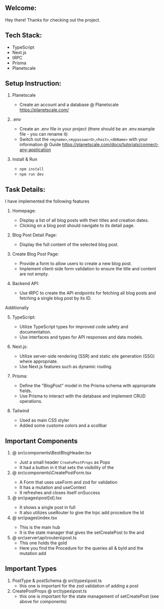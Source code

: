 ## Welcome:

Hey there! Thanks for checking out the project.

## Tech Stack:

- TypeScript
- Next.js
- tRPC
- Prisma
- Planetscale

## Setup Instruction:

1. Planetscale

   - Create an account and a database @ Planetscale https://planetscale.com/

2. .env

   - Create an .env file in your project (there should be an .env.example file - you can rename it)
   - Switch out the `<myname>`,`<mypassword>`,`<host>`,`<dbName>` with your information @ Guide https://planetscale.com/docs/tutorials/connect-any-application

3. Install & Run
   - `npm install`
   - `npm run dev`

## Task Details:

I have implemented the following features

1.  Homepage:

    - Display a list of all blog posts with their titles and creation dates.
    - Clicking on a blog post should navigate to its detail page.

2.  Blog Post Detail Page:

    - Display the full content of the selected blog post.

3.  Create Blog Post Page:

    - Provide a form to allow users to create a new blog post.
    - Implement client-side form validation to ensure the title and content are not empty.

4.  Backend API:

    - Use tRPC to create the API endpoints for fetching all blog posts and fetching a single blog post by its ID.

Additionally

5. TypeScript:

   - Utilize TypeScript types for improved code safety and documentation.
   - Use interfaces and types for API responses and data models.

6. Next.js:

   - Utilize server-side rendering (SSR) and static site generation (SSG) where appropriate.
   - Use Next.js features such as dynamic routing.

7. Prisma:

   - Define the "BlogPost" model in the Prisma schema with appropriate fields.
   - Use Prisma to interact with the database and implement CRUD operations.

8. Tailwind

   - Used as main CSS styler
   - Added some custome colors and a scollbar

## Important Components

1. <BestBlogHeader/> @ src\components\BestBlogHeader.tsx
   - Just a small header `CreatePostProps` as Pops
   - It had a button in it that sets the visibility of the <CreatePostFrom/>
2. <CreatePostForm/> @ src\components\CreatePostForm.tsx
   - A Form that uses useForm and zod for validation
   - It has a mutation and useContext
   - It refreshes <DisplayAllPosts/> and closes itself onSuccess
3. <DisplaySinglePost/> @ src\pages\post\[id].tsx
   - It shows a single post in full
   - It also utilizes useRouter to give the trpc add procedure the Id
4. <Home/> @ src\pages\index.tsx
   - This is the main hub
   - It is the state manager that gives the setCreatePost to the <BestBlogHeader/> and <CreatePostFrom/>
5. @ src\server\api\routers\post.ts
   - This one holds the gold
   - Here you find the Procedure for the queries all & byId and the mutation add

## Important Types

1. PostType & postSchema @ src\types\post.ts
   - this one is important for the zod validation of adding a post
2. CreatePostProps @ src\types\post.ts
   - this one is important for the state management of setCreatePost (see above for components)
